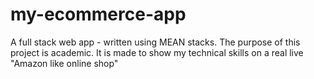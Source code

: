 # my-ecommerce-app
A full stack web app - written using MEAN stacks. The purpose of this project is academic. It is made to show my technical skills on a real live "Amazon like online shop"

